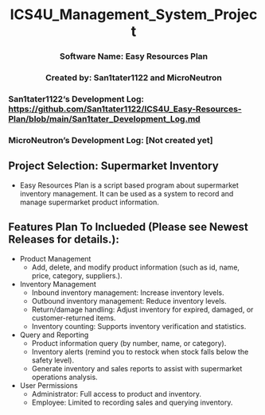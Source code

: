 <h1 align="center"> ICS4U_Management_System_Project </h1>
<h3 align="center"> Software Name: Easy Resources Plan </h3>
<h3 align="center"> Created by: San1tater1122 and MicroNeutron </h3>

### San1tater1122‘s Development Log: https://github.com/San1tater1122/ICS4U_Easy-Resources-Plan/blob/main/San1tater_Development_Log.md  
### MicroNeutron’s Development Log: [Not created yet]  
  
## Project Selection: Supermarket Inventory
* Easy Resources Plan is a script based program about supermarket inventory management. It can be used as a system to record and manage supermarket product information.
## Features Plan To Inclueded (Please see Newest Releases for details.): 
* Product Management
  * Add, delete, and modify product information (such as id, name, price, category, suppliers.).
* Inventory Management
  * Inbound inventory management: Increase inventory levels.
  * Outbound inventory management: Reduce inventory levels.
  * Return/damage handling: Adjust inventory for expired, damaged, or customer-returned items.
  * Inventory counting: Supports inventory verification and statistics.
* Query and Reporting
  * Product information query (by number, name, or category).
  * Inventory alerts (remind you to restock when stock falls below the safety level).
  * Generate inventory and sales reports to assist with supermarket operations analysis.
* User Permissions
  * Administrator: Full access to product and inventory.
  * Employee: Limited to recording sales and querying inventory.
